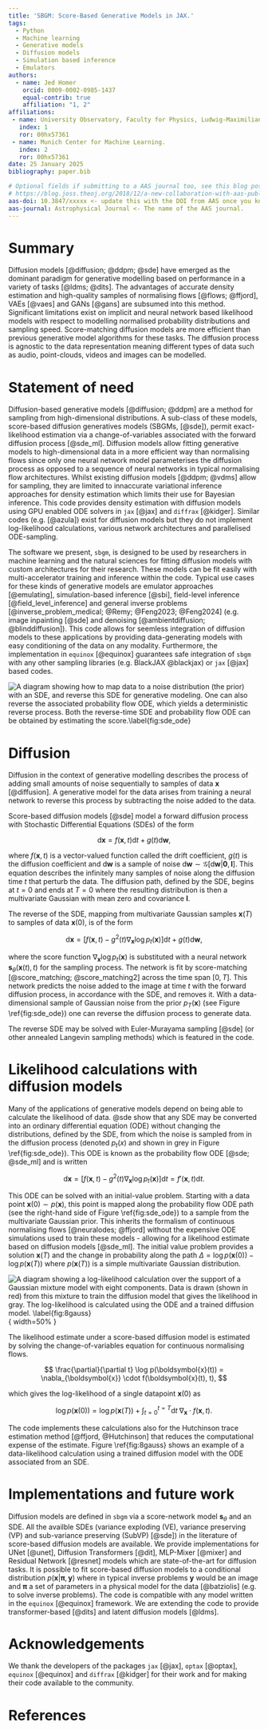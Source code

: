 ```yaml
---
title: 'SBGM: Score-Based Generative Models in JAX.'
tags:
  - Python
  - Machine learning 
  - Generative models 
  - Diffusion models 
  - Simulation based inference
  - Emulators
authors:
  - name: Jed Homer
    orcid: 0009-0002-0985-1437
    equal-contrib: true
    affiliation: "1, 2" 
affiliations:
 - name: University Observatory, Faculty for Physics, Ludwig-Maximilians-Universität München, Scheinerstrasse 1, München, Deustchland.
   index: 1
   ror: 00hx57361
 - name: Munich Center for Machine Learning.
   index: 2
   ror: 00hx57361
date: 25 January 2025
bibliography: paper.bib

# Optional fields if submitting to a AAS journal too, see this blog post:
# https://blog.joss.theoj.org/2018/12/a-new-collaboration-with-aas-publishing
aas-doi: 10.3847/xxxxx <- update this with the DOI from AAS once you know it.
aas-journal: Astrophysical Journal <- The name of the AAS journal.
---
```


# Summary

Diffusion models [@diffusion; @ddpm; @sde] have emerged as the dominant paradigm for generative modelling based on performance in a variety of tasks [@ldms; @dits]. The advantages of accurate density estimation and high-quality samples of normalising flows [@flows; @ffjord], VAEs [@vaes] and GANs [@gans] are subsumed into this method. Significant limitations exist on implicit and neural network based likelihood models with respect to modelling normalised probability distributions and sampling speed. Score-matching diffusion models are more efficient than previous generative model algorithms for these tasks. The diffusion process is agnostic to the data representation meaning different types of data such as audio, point-clouds, videos and images can be modelled. 

# Statement of need

Diffusion-based generative models [@diffusion; @ddpm] are a method for sampling from high-dimensional distributions. A sub-class of these models, score-based diffusion generatives models (SBGMs, [@sde]), permit exact-likelihood estimation via a change-of-variables associated with the forward diffusion process [@sde_ml]. Diffusion models allow fitting generative models to high-dimensional data in a more efficient way than normalising flows since only one neural network model parameterises the diffusion process as opposed to a sequence of neural networks in typical normalising flow architectures. Whilst existing diffusion models [@ddpm; @vdms] allow for sampling, they are limited to innaccurate variational inference approaches for density estimation which limits their use for Bayesian inference. This code provides density estimation with diffusion models using GPU enabled ODE solvers in `jax` [@jax] and `diffrax` [@kidger]. Similar codes (e.g. [@azula]) exist for diffusion models but they do not implement log-likelihood calculations, various network architectures and parallelised ODE-sampling.

The software we present, `sbgm`, is designed to be used by researchers in machine learning and the natural sciences for fitting diffusion models with custom architectures for their research. These models can be fit easily with multi-accelerator training and inference within the code. Typical use cases for these kinds of generative models are emulator approaches [@emulating], simulation-based inference  [@sbi], field-level inference [@field_level_inference] and general inverse problems [@inverse_problem_medical; @Remy; @Feng2023; @Feng2024] (e.g. image inpainting [@sde] and denoising [@ambientdiffusion; @blinddiffusion]). This code allows for seemless integration of diffusion models to these applications by providing data-generating models with easy conditioning of the data on any modality. Furthermore, the implementation in `equinox` [@equinox] guarantees safe integration of `sbgm` with any other sampling libraries (e.g. BlackJAX @blackjax) or `jax` [@jax] based codes.

![A diagram showing how to map data to a noise distribution (the prior) with an SDE, and reverse this SDE for generative modeling. One can also reverse the associated probability flow ODE, which yields a deterministic reverse process. Both the reverse-time SDE and probability flow ODE can be obtained by estimating the score.\label{fig:sde_ode}](sde_ode.png)

# Diffusion  

Diffusion in the context of generative modelling describes the process of adding small amounts of noise sequentially to samples of data $\boldsymbol{x}$ [@diffusion]. A generative model for the data arises from training a neural network to reverse this process by subtracting the noise added to the data.

Score-based diffusion models [@sde] model a forward diffusion process with Stochastic Differential Equations (SDEs) of the form

$$
\text{d}\boldsymbol{x} = f(\boldsymbol{x}, t)\text{d}t + g(t)\text{d}\boldsymbol{w},
$$

where $f(\boldsymbol{x}, t)$ is a vector-valued function called the drift coefficient, $g(t)$ is the diffusion coefficient and $\text{d}\boldsymbol{w}$ is a sample of noise $\text{d}\boldsymbol{w}\sim \mathcal{G}[\text{d}\boldsymbol{w}|\mathbf{0}, \mathbf{I}]$. This equation describes the infinitely many samples of noise along the diffusion time $t$ that perturb the data. The diffusion path, defined by the SDE, begins at $t=0$ and ends at $T=0$ where the resulting distribution is then a multivariate Gaussian with mean zero and covariance $\mathbf{I}$.

The reverse of the SDE, mapping from multivariate Gaussian samples $\boldsymbol{x}(T)$ to samples of data $\boldsymbol{x}(0)$, is of the form

$$
\text{d}\boldsymbol{x} = [f(\boldsymbol{x}, t) - g^2(t)\nabla_{\boldsymbol{x}}\log p_t(\boldsymbol{x})]\text{d}t + g(t)\text{d}\boldsymbol{w},
$$

where the score function $\nabla_{\boldsymbol{x}}\log p_t(\boldsymbol{x})$ is substituted with a neural network $\boldsymbol{s}_{\theta}(\boldsymbol{x}(t), t)$ for the sampling process. The network is fit by score-matching [@score_matching; @score_matching2] across the time span $[0, T]$. This network predicts the noise added to the image at time $t$ with the forward diffusion process, in accordance with the SDE, and removes it. With a data-dimensional sample of Gaussian noise from the prior $p_T(\boldsymbol{x})$ (see Figure \ref{fig:sde_ode}) one can reverse the diffusion process to generate data.

The reverse SDE may be solved with Euler-Murayama sampling [@sde] (or other annealed Langevin sampling methods) which is featured in the code. 

# Likelihood calculations with diffusion models 

Many of the applications of generative models depend on being able to calculate the likelihood of data. @sde show that any SDE may be converted into an ordinary differential equation (ODE) without changing the distributions, defined by the SDE, from which the noise is sampled from in the diffusion process (denoted $p_t(x)$ and shown in grey in Figure \ref{fig:sde_ode}). This ODE is known as the probability flow ODE [@sde; @sde_ml] and is written

$$
    \text{d}\boldsymbol{x} = [f(\boldsymbol{x}, t) - g^2(t)\nabla_{\boldsymbol{x}}\log p_t(\boldsymbol{x})]\text{d}t = f'(\boldsymbol{x}, t)\text{d}t.
$$

This ODE can be solved with an initial-value problem. Starting with a data point $\boldsymbol{x}(0)\sim p(\boldsymbol{x})$, this point is mapped along the probability flow ODE path (see the right-hand side of Figure \ref{fig:sde_ode}) to a sample from the multivariate Gaussian prior. This inherits the formalism of continuous normalising flows [@neuralodes; @ffjord] without the expensive ODE simulations used to train these models - allowing for a likelihood estimate based on diffusion models [@sde_ml]. The initial value problem provides a solution $\boldsymbol{x}(T)$ and the change in probability along the path $\Delta=\log p(\boldsymbol{x}(0)) - \log p(\boldsymbol{x}(T))$ where $p(\boldsymbol{x}(T))$ is a simple multivariate Gaussian distribution.

![A diagram showing a log-likelihood calculation over the support of a Gaussian mixture model with eight components. Data is drawn (shown in red) from this mixture to train the diffusion model that gives the likelihood in gray. The log-likelihood is calculated using the ODE and a trained diffusion model. \label{fig:8gauss}](8gauss.png){ width=50% } 

The likelihood estimate under a score-based diffusion model is estimated by solving the change-of-variables equation for continuous normalising flows.

$$
\frac{\partial}{\partial t} \log p(\boldsymbol{x}(t)) = \nabla_{\boldsymbol{x}} \cdot f(\boldsymbol{x}(t), t),
$$

which gives the log-likelihood of a single datapoint $\boldsymbol{x}(0)$ as 

$$
\log p(\boldsymbol{x}(0)) = \log p(\boldsymbol{x}(T)) + \int_{t=0}^{t=T}\text{d}t \; \nabla_{\boldsymbol{x}}\cdot f(\boldsymbol{x}, t).
$$

The code implements these calculations also for the Hutchinson trace estimation method [@ffjord, @Hutchinson] that reduces the computational expense of the estimate. Figure \ref{fig:8gauss} shows an example of a data-likelihood calculation using a trained diffusion model with the ODE associated from an SDE. 

# Implementations and future work

Diffusion models are defined in `sbgm` via a score-network model $\boldsymbol{s}_{\theta}$ and an SDE. All the availble SDEs (variance exploding (VE), variance preserving (VP) and sub-variance preserving (SubVP) [@sde]) in the literature of score-based diffusion models are available. We provide implementations for UNet [@unet], Diffusion Transformers [@dit], MLP-Mixer [@mixer] and Residual Network [@resnet] models which are state-of-the-art for diffusion tasks. It is possible to fit score-based diffusion models to a conditional distribution $p(\boldsymbol{x}|\boldsymbol{\pi}, \boldsymbol{y})$ where in typical inverse problems $\boldsymbol{y}$ would be an image and $\boldsymbol{\pi}$ a set of parameters in a physical model for the data [@batziolis] (e.g. to solve inverse problems). The code is compatible with any model written in the `equinox` [@equinox] framework. We are extending the code to provide transformer-based [@dits] and latent diffusion models [@ldms]. 

# Acknowledgements

We thank the developers of the packages `jax` [@jax], `optax` [@optax], `equinox` [@equinox] and `diffrax` [@kidger] for their work and for making their code available to the community.

# References